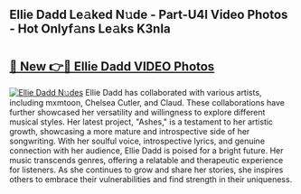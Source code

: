 ## Ellie Dadd Le𝚊ked N𝚞de - Part-U4l Video Photos - Hot Onlyf𝚊ns Le𝚊ks K3nIa

# <h2><a href="http://ab2383.deff.icu/?id=Ellie+Dadd">🔗 New 👉🔴 Ellie Dadd VIDEO Photos</a></h2>

[![Ellie Dadd N𝚞des](https://i.imgur.com/rIISA9y.gif)](http://ab2383.deff.icu/?id=Ellie+Dadd)
Ellie Dadd has collaborated with various artists, including mxmtoon, Chelsea Cutler, and Claud. These collaborations have further showcased her versatility and willingness to explore different musical styles. Her latest project, "Ashes," is a testament to her artistic growth, showcasing a more mature and introspective side of her songwriting. With her soulful voice, introspective lyrics, and genuine connection with her audience, Ellie Dadd is poised for a bright future. Her music transcends genres, offering a relatable and therapeutic experience for listeners. As she continues to grow and share her stories, she inspires others to embrace their vulnerabilities and find strength in their uniqueness.
